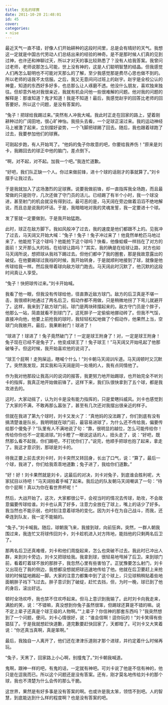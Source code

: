 ```yaml
---
title: 无名的球赛
date: 2011-10-20 21:48:01
id: 45
cover: 
categories:
- nise
---
```


 最近天气一直不错，好像人们开始耕种的这段时间里，总是会有晴好的天气。我想这一定就是中国古代劳动人们总结出来的经验的神奇。是不是那时候人们真的见到过神，也许还和神聊过天，所以才对天的事比较熟悉了？没有人给我答案。我曾问过老师，老师说那怎么可能，世上没有神的，这是人们聪明智慧的结晶。但我感觉人们再怎么聪明也不可能对天那么的了解，至少我感觉那是费尽心思也做不到的。所以老师的话我不太信服。之后，我又无意间问过班上的赵宇。赵宇是全校公认的神童，知道的东西好多好多，也总那么让人琢磨不透。他没什么朋友，喜欢独来独往。但却意外地对我很亲近，我就有机会问他一些很难解的问题。他对我的问题的解释是：那谁知道？鬼才知道！我是不知道！最后，我感觉赵宇的回答比老师的回答要好。所以这个问题，是没有答案的。

 “兔子！把球给我踢过来。”突然有人冲我大喊。我此时正走在回家的路上，望着刚耕种过的广阔田地，很心旷神怡。我扭头去看，一个足球正滚过来。我的运动神经马上被激了起来，立刻摆好姿势，一个飞脚把球踢了回去。随后，我也跟着球跑了过去，我要参加他们的球赛。

 可刚起步跑，有人开始骂了。“他妈的兔子你故意的吧，你要给我养伤！”原来是刘卡，我踢回去的球正中他的脑门，差点倒下。

 “啊，对不起，对不起。加我一个吧。”我连忙道歉。

 “好吧，我们队正缺一个人。你过来做前锋，进十个球的话刚才的事就算了。”刘卡摆手让我过去。

 于是我就加入了这场激烈的足球赛。说要我做前锋，却一直指挥我全场跑，而且最常做的只是防守，几次还做了守门员的活儿。已经踢了有半个小时，我一个球没进，甚至射门的机会就没有得到过。最可恶的是，马天阔在旁边做着滔滔不绝地解说，而且总是说我的坏话。于是，我暗暗地对我的灵魂发誓，我一定要进十个球。

 发了誓就一定要做到，于是我开始猛跑。

 此时，球正在敌方脚下。我如风般冲了过去，我的速度是他们都跟不上的。见我冲了过去，马天阔又开始大喊：“兔子！兔子！兔子冲过来了！他竟然单枪匹马地过来了，他能抢下这个球吗？他能抢下这个球吗？快看，他像蛤蟆一样挡在了对方的面前！叉开那么大的裆，在给球让路吗？”其实，我的确是在给球让路，对方也如马天阔所说，想把球从我裆下踢过去。但他们都中了我的圈套，那是我故意露出的破绽。在他要踢球过我裆的时候，我开始转身，于是就顺利地接到了球，就像是他传球给我一样。然后我带着球向敌方球门跑去。马天阔此时沉默了，他沉默的这段时间真让人享受。

 “兔子！快把球传过来。”刘卡开始喊。

 我看了他一眼，但我没有传球给他，径直靠近敌方球门。敌方的后卫真是不堪一击，我很顺利地通过了两名后卫，假动作都不用做，只是稍微地拐了下弯儿就避开了。这样，我来到了敌方球门前。球门是两块砖摆起来的。敌方守门员是个胖子，他那么一站，简直就看不到球门了。这死胖子一定偷偷地挪动砖了。但我不气馁，直接冲向他，他要上前抢我的球时，我轻轻松松地做了个假动作，他果然上当，空球门向我敞开。最后，我果断射门！球进了！

 “球进了！球进了！兔子竟然破门了！一定是球王附身了！对，一定是球王附身！兔子现在已经不是兔子了，他变成球王了！兔子球王！”马天阔又开始吼起了他那破嗓子。但这时候，我开始喜欢他的说词了。

 “球王个屁啊！走狗屎运，瞎喊个什么！”刘卡朝马天阔训斥道。马天阔顿时又沉默了。突然我发现，其实我和马天阔是同一处境的人，我有点同情他了。

 作为我对他那段让我高兴的说词的报答，我更努力地开始踢球，也开始完全不听刘卡的指挥，我真正地开始做前锋了。这样下来，我们队很快拿到了五个球，都是我攻进去的。

 这时，大家动摇了，认为刘卡是没有能力指挥的，只是爱瞎抖威风。刘卡也感觉到了大家的不满，不敢再那么嚣张了，甚至有几次还对我摆出很亲近的样子。

 但就在我进了第九个球时，刘卡又发火了：“真他妈的没法踢了，你们到底有没有搞清楚谁是队长，我明明就在球门前，最容易进球了，为什么还不传给我，偏要传给那个傻兔子？”队里有人不满地说了句：“靠，很明显的越位，怎么可能传给你！传给你你也不一定能进球。”刘卡瞪了一眼说这话的人，扭头走了，说：“好吧，既然那么看不起我，你们踢吧，不打扰你们了。”说完，他顺手把球也抱了起来，拿走了。我这才意识到，那球是刘卡的。

 待我正要上前去求刘卡时，刘卡突然又转回身，长出了口气，说：“算了，最后一个球，我进了，你们给我乖乖地道歉；兔子进了，我给你们道歉。”

 “好！好！刘卡果然就是刘卡，这最后的对决，刘卡对兔子，到底谁会胜利呢，大家拭目以待吧！”马天阔拍着手喊了起来。我后边的队友朝马天阔嘲讽了一句：“待你个屁啊！真以为你在看世界杯呢！”

 然后，大战开始了。这次，大家都很公平，会视当时的情况去传球，助攻，不会故意偏要传球给谁。刘卡也认真了好多，注意力全放在了球上，嘴上的话少了好多。我当然也不能示弱，也时刻注意着球场的变化。因为刘卡在为自己战斗，而我，还牵连到队友，我一定不能输的。

 “兔子。”刘卡喊我。随后，球朝我飞来，我接到球，向前狂奔。突然，一群人朝我围过来，我连忙又将球传回刘卡，刘卡趁机进入对方阵地，能挡他的只剩两名后卫了。

 那两名后卫还真难缠，刘卡和他们周旋起来，怎么也突破不过去。我此时已冲出人群，来到刘卡旁边，刘卡又把球给我。我拿到球，很轻易地甩掉了后卫。来到球门前，看着盯着球不放的那胖子，我忽然心里有些害怕了。正犹豫要怎么射门，刘卡又出现在了我的侧边，我想都没想就把球迅速地传给了他。他就在后卫要赶上来抢球的时候猛地踢起一脚。大家的注意力都集中到了这个球上，只见球稍稍贴着些地面朝胖子裆下飞过去。胖子意识到了破绽，赶忙去挡，但，为时一晚，球已到了他的身后，滚出好远。

 顿时全场欢呼，我也禁不住欢呼起来。但马上意识到我输了。此时刘卡向我走来，满脸的笑，说：“不错嘛，真没想到你兔子虽然很笨，但踢球还算是不错的嘛。说不定上辈子还真是个球王级的人物啊。”“上辈子？你信神的那套东西吗？”我突然想到了一个问题，便问。刘卡心情很好，说：“谁会信啊！逗你玩的！”刘卡笑得有些猖狂了。于是我就想赶快道歉，道完歉要赶快回家了，天都暗了。可刘卡又大笑着说：“你还真当真啊，真是笨啊。”

 最后，我独自一人离开了，他们还在津津乐道刚才那个进球，并约定着什么时候再玩。

 “兔子，天黑了，回家路上小心啊，别撞鬼了。”刘卡朝我喊道。

 鬼啊，跟神一样的吧，有鬼的话，一定就有神吧。可刘卡说了他是不信有神的，他只是在逗我而已。所以这个问题还是没有答案。还有，刚才莫名地传给刘卡的那个球，我也不清楚为什么会传的那么干脆。

 这世界，果然是有好多事是没有答案的啊。也或许是我太笨，领悟不到吧。人的智慧，到底能达到什么样的程度啊？也是没有答案的吧。
